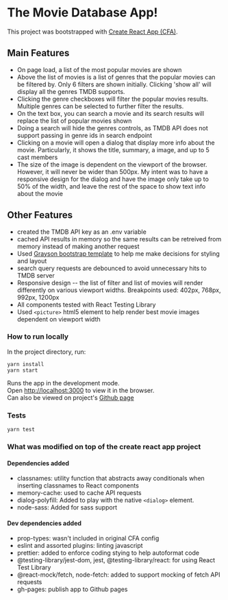 # The Movie Database App!

This project was bootstrapped with [Create React App  (CFA)](https://github.com/facebook/create-react-app).

## Main Features
- On page load, a list of the most popular movies are shown
- Above the list of movies is a list of genres that the popular movies can be filtered by.  Only 6 filters are shown initially.  Clicking 'show all' will display all the genres TMDB supports.
- Clicking the genre checkboxes will filter the popular movies results.  Multiple genres can be selected to further filter the results.
- On the text box, you can search a movie and its search results will replace the list of popular movies shown
- Doing a search will hide the genres controls, as TMDB API does not support passing in genre ids in search endpoint
- Clicking on a movie will open a dialog that display more info about the movie.  Particularly, it shows the title, summary, a image, and up to 5 cast members
- The size of the image is dependent on the viewport of the browser. However, it will never be wider than 500px. My intent was to have a responsive design for the dialog and have the image only take up to 50% of the width, and leave the rest of the space to show text info about the movie

## Other Features
- created the TMDB API key as an .env variable
- cached API results in memory so the same results can be retreived from memory instead of making another request
- Used [Grayson bootstrap template](https://bootstrap.themes.guide/greyson/) to help me make decisions for styling and layout
- search query requests are debounced to avoid unnecessary hits to TMDB server
- Responsive design -- the list of filter and list of movies will render differently on various viewport widths. Breakpoints used: 402px, 768px, 992px, 1200px
- All components tested with React Testing Library
- Used `<picture>` html5 element to help render best movie images dependent on viewport width

### How to run locally

In the project directory, run:
```
yarn install
yarn start
```

Runs the app in the development mode.<br />
Open [http://localhost:3000](http://localhost:3000) to view it in the browser.<br/>
Can also be viewed on project's [Github page](https://jcyl29.github.io/movie-database-app/)

### Tests
```
yarn test
```

### What was modified on top of the create react app project
#### Dependencies added
- classnames: utility function that abstracts away conditionals when inserting classnames to React components
- memory-cache: used to cache API requests
- dialog-polyfill: Added to play with the native `<dialog>` element.
- node-sass: Added for sass support

#### Dev dependencies added
- prop-types: wasn't included in original CFA config
- eslint and assorted plugins: linting javascript
- prettier: added to enforce coding stying to help autoformat code
- @testing-library/jest-dom, jest, @testing-library/react: for using React Test Library
- @react-mock/fetch, node-fetch: added to support mocking of fetch API requests
- gh-pages: publish app to Github pages